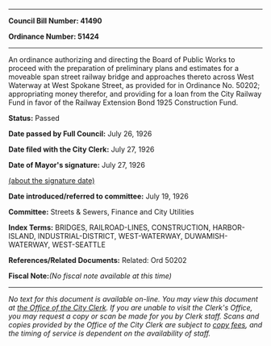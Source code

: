 

********

**Council Bill Number: 41490**
   
**Ordinance Number: 51424**
********

 An ordinance authorizing and directing the Board of Public Works to proceed with the preparation of preliminary plans and estimates for a moveable span street railway bridge and approaches thereto across West Waterway at West Spokane Street, as provided for in Ordinance No. 50202; appropriating money therefor, and providing for a loan from the City Railway Fund in favor of the Railway Extension Bond 1925 Construction Fund.

**Status:** Passed
   
**Date passed by Full Council:** July 26, 1926
   
**Date filed with the City Clerk:** July 27, 1926
   
**Date of Mayor's signature:** July 27, 1926
   
[(about the signature date)](/~public/approvaldate.htm)
   
   
   
**Date introduced/referred to committee:** July 19, 1926
   
**Committee:** Streets & Sewers, Finance and City Utilities
   
   
**Index Terms:** BRIDGES, RAILROAD-LINES, CONSTRUCTION, HARBOR-ISLAND, INDUSTRIAL-DISTRICT, WEST-WATERWAY, DUWAMISH-WATERWAY, WEST-SEATTLE

**References/Related Documents:** Related: Ord 50202

**Fiscal Note:**_(No fiscal note available at this time)_
********

_No text for this document is available on-line. You may view this document at [the Office of the City Clerk](http://www.seattle.gov/leg/clerk/contactUs.htm). If you are unable to visit the Clerk's Office, you may request a copy or scan be made for you by Clerk staff. Scans and copies provided by the Office of the City Clerk are subject to [copy fees](http://clerk.seattle.gov/~public/clerkfees.htm), and the timing of service is dependent on the availability of staff._

